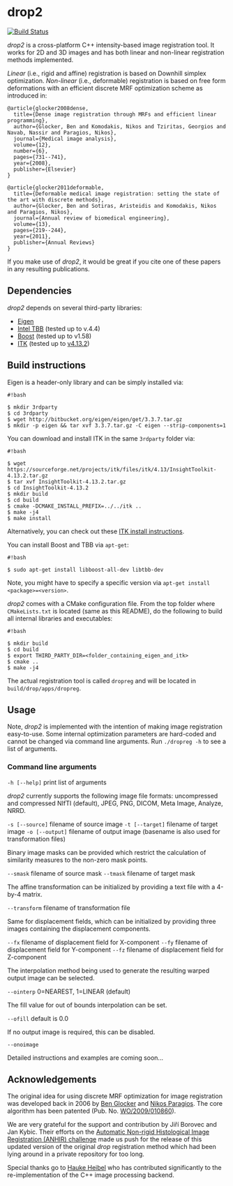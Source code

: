 # drop2

[![Build Status](https://travis-ci.org/biomedia-mira/drop2.svg?branch=master)](https://travis-ci.org/biomedia-mira/drop2)

*drop2* is a cross-platform C++ intensity-based image registration tool. It works for 2D and 3D images and has both linear and non-linear registration methods implemented.

*Linear* (i.e., rigid and affine) registration is based on Downhill simplex optimization. *Non-linear* (i.e., deformable) registration is based on free form deformations with an efficient discrete MRF optimization scheme as introduced in:

```
@article{glocker2008dense,
  title={Dense image registration through MRFs and efficient linear programming},
  author={Glocker, Ben and Komodakis, Nikos and Tziritas, Georgios and Navab, Nassir and Paragios, Nikos},
  journal={Medical image analysis},
  volume={12},
  number={6},
  pages={731--741},
  year={2008},
  publisher={Elsevier}
}

@article{glocker2011deformable,
  title={Deformable medical image registration: setting the state of the art with discrete methods},
  author={Glocker, Ben and Sotiras, Aristeidis and Komodakis, Nikos and Paragios, Nikos},
  journal={Annual review of biomedical engineering},
  volume={13},
  pages={219--244},
  year={2011},
  publisher={Annual Reviews}
}
```

If you make use of *drop2*, it would be great if you cite one of these papers in any resulting publications.

## Dependencies

*drop2* depends on several third-party libraries:

* [Eigen](eigen.tuxfamily.org)
* [Intel TBB](https://www.threadingbuildingblocks.org/) (tested up to v.4.4)
* [Boost](http://www.boost.org/) (tested up to v1.58)
* [ITK](http://itk.org) (tested up to [v4.13.2](https://sourceforge.net/projects/itk/files/itk/4.13/InsightToolkit-4.13.2.tar.gz))

## Build instructions

Eigen is a header-only library and can be simply installed via:

```
#!bash

$ mkdir 3rdparty
$ cd 3rdparty
$ wget http://bitbucket.org/eigen/eigen/get/3.3.7.tar.gz
$ mkdir -p eigen && tar xvf 3.3.7.tar.gz -C eigen --strip-components=1
```

You can download and install ITK in the same `3rdparty` folder via:

```
#!bash

$ wget https://sourceforge.net/projects/itk/files/itk/4.13/InsightToolkit-4.13.2.tar.gz
$ tar xvf InsightToolkit-4.13.2.tar.gz
$ cd InsightToolkit-4.13.2
$ mkdir build
$ cd build
$ cmake -DCMAKE_INSTALL_PREFIX=../../itk ..
$ make -j4
$ make install
```

Alternatively, you can check out these [ITK install instructions](https://itk.org/Wiki/ITK/Getting_Started/Build/Linux).

You can install Boost and TBB via `apt-get`:

```
#!bash

$ sudo apt-get install libboost-all-dev libtbb-dev
```

Note, you might have to specify a specific version via `apt-get install <package>=<version>`.

*drop2* comes with a CMake configuration file. From the top folder where `CMakeLists.txt` is located (same as this README), do the following to build all internal libraries and executables:

```
#!bash

$ mkdir build
$ cd build
$ export THIRD_PARTY_DIR=<folder_containing_eigen_and_itk>
$ cmake ..
$ make -j4

```

The actual registration tool is called `dropreg` and will be located in `build/drop/apps/dropreg`.

## Usage

Note, *drop2* is implemented with the intention of making image registration easy-to-use. Some internal optimization parameters are hard-coded and cannot be changed via command line arguments. Run `./dropreg -h` to see a list of arguments.

### Command line arguments

`-h [--help]`     print list of arguments

*drop2* currently supports the following image file formats: uncompressed and compressed NIfTI (default), JPEG, PNG, DICOM, Meta Image, Analyze, NRRD.

`-s [--source]`   filename of source image
`-t [--target]`   filename of target image
`-o [--output]`   filename of output image (basename is also used for transformation files)

Binary image masks can be provided which restrict the calculation of similarity measures to the non-zero mask points.

`--smask`   filename of source mask
`--tmask`   filename of target mask

The affine transformation can be initialized by providing a text file with a 4-by-4 matrix.

`--transform`   filename of transformation file

Same for displacement fields, which can be initialized by providing three images containing the displacement components.

`--fx`  filename of displacement field for X-component
`--fy`  filename of displacement field for Y-component
`--fz`  filename of displacement field for Z-component

The interpolation method being used to generate the resulting warped output image can be selected.

`--ointerp`   0=NEAREST, 1=LINEAR (default)

The fill value for out of bounds interpolation can be set.

`--ofill`   default is 0.0

If no output image is required, this can be disabled.

`--onoimage`

Detailed instructions and examples are coming soon...

## Acknowledgements

The original idea for using discrete MRF optimization for image registration was developed back in 2006 by [Ben Glocker](http://www.doc.ic.ac.uk/~bglocker/) and [Nikos Paragios](https://en.wikipedia.org/wiki/Nikos_Paragios). The core algorithm has been patented (Pub. No. [WO/2009/010860](https://patentscope.wipo.int/search/en/detail.jsf?docId=WO2009010860)).

We are very grateful for the support and contribution by Jiří Borovec and Jan Kybic. Their efforts on the [Automatic Non-rigid Histological Image Registration (ANHIR) challenge](https://anhir.grand-challenge.org/) made us push for the release of this updated version of the original *drop* registration method which had been lying around in a private repository for too long.

Special thanks go to [Hauke Heibel](https://github.com/hauke76) who has contributed significantly to the re-implementation of the C++ image processing backend.
